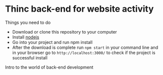 # Thinc back-end for website activity

Things you need to do
- Download or clone this repository to your computer
- Install [nodejs](https://nodejs.org/en/)
- Go into your project and run npm install
- After the download is complete run `npm start` in your command line and in your browser go to `http://localhost:3000/` to check if the project is successful install

Intro to the world of back-end development

